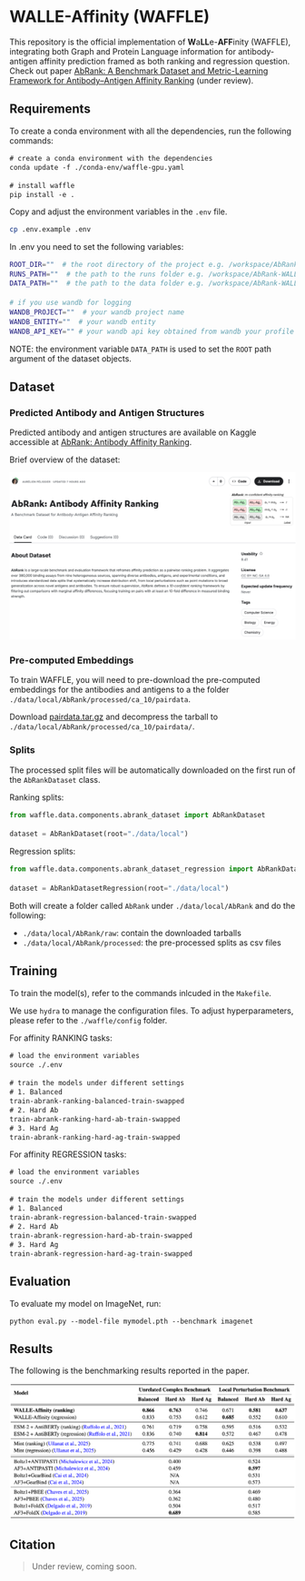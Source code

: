 # WALLE-Affinity (WAFFLE)

This repository is the official implementation of **W**a**LL**e-**AFF**inity (WAFFLE),
integrating both Graph and Protein Language information for antibody-antigen
affinity prediction framed as both ranking and regression question. Check out
paper [AbRank: A Benchmark Dataset and Metric-Learning Framework for Antibody–Antigen Affinity Ranking](https://openreview.net/) (under review).

## Requirements

To create a conda environment with all the dependencies, run the following commands:

```setup
# create a conda environment with the dependencies
conda update -f ./conda-env/waffle-gpu.yaml

# install waffle
pip install -e .
```

Copy and adjust the environment variables in the `.env` file.

```sh
cp .env.example .env
```

In .env you need to set the following variables:

```sh
ROOT_DIR=""  # the root directory of the project e.g. /workspace/AbRank-WALLE-Affinity
RUNS_PATH=""  # the path to the runs folder e.g. /workspace/AbRank-WALLE-Affinity/runs
DATA_PATH=""  # the path to the data folder e.g. /workspace/AbRank-WALLE-Affinity/data/local

# if you use wandb for logging
WANDB_PROJECT=""  # your wandb project name
WANDB_ENTITY=""  # your wandb entity
WANDB_API_KEY="" # your wandb api key obtained from wandb your profile page
```

NOTE: the environment variable `DATA_PATH` is used to set the `ROOT` path
argument of the dataset objects.

## Dataset

### Predicted Antibody and Antigen Structures

Predicted antibody and antigen structures are available on Kaggle accessible at
[AbRank: Antibody Affinity Ranking](https://www.kaggle.com/datasets/aurlienplissier/abrank).

Brief overview of the dataset:

![./figures/abrank-predicted-structures-kaggle.png](./figures/abrank-predicted-structures-kaggle.png)

### Pre-computed Embeddings

To train WAFFLE, you will need to pre-download the pre-computed embeddings for
the antibodies and antigens to a the folder
`./data/local/AbRank/processed/ca_10/pairdata`.

Download [pairdata.tar.gz]() and decompress the tarball to
`./data/local/AbRank/processed/ca_10/pairdata/`.

### Splits

The processed split files will be automatically downloaded on the first run of the
`AbRankDataset` class.

Ranking splits:

```python
from waffle.data.components.abrank_dataset import AbRankDataset

dataset = AbRankDataset(root="./data/local")
```

Regression splits:

```python
from waffle.data.components.abrank_dataset_regression import AbRankDatasetRegression

dataset = AbRankDatasetRegression(root="./data/local")
```

Both will create a folder called `AbRank` under `./data/local/AbRank` and do
the following:

- `./data/local/AbRank/raw`: contain the downloaded tarballs
- `./data/local/AbRank/processed`: the pre-processed splits as csv files

## Training

To train the model(s), refer to the commands inlcuded in the `Makefile`.

We use `hydra` to manage the configuration files. To adjust hyperparameters, please refer to the `./waffle/config` folder.

For affinity RANKING tasks:

```train
# load the environment variables
source ./.env

# train the models under different settings
# 1. Balanced
train-abrank-ranking-balanced-train-swapped
# 2. Hard Ab
train-abrank-ranking-hard-ab-train-swapped
# 3. Hard Ag
train-abrank-ranking-hard-ag-train-swapped
```

For affinity REGRESSION tasks:

```train
# load the environment variables
source ./.env

# train the models under different settings
# 1. Balanced
train-abrank-regression-balanced-train-swapped
# 2. Hard Ab
train-abrank-regression-hard-ab-train-swapped
# 3. Hard Ag
train-abrank-regression-hard-ag-train-swapped
```

## Evaluation

To evaluate my model on ImageNet, run:

```eval
python eval.py --model-file mymodel.pth --benchmark imagenet
```

## Results

The following is the benchmarking results reported in the paper.

![./figures/benchmarking-results.png](./figures/benchmarking-results.png)

## Citation

> Under review, coming soon.
